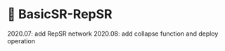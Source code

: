 # :rocket: BasicSR-RepSR

2020.07: add RepSR network
2020.08: add collapse function and deploy operation